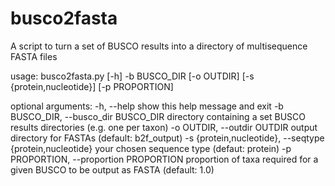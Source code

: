 # busco2fasta

A script to turn a set of BUSCO results into a directory of multisequence FASTA files


usage: busco2fasta.py [-h] -b BUSCO_DIR [-o OUTDIR] [-s {protein,nucleotide}]
                      [-p PROPORTION]

optional arguments:
  -h, --help            show this help message and exit
  -b BUSCO_DIR, --busco_dir BUSCO_DIR
                        directory containing a set BUSCO results directories
                        (e.g. one per taxon)
  -o OUTDIR, --outdir OUTDIR
                        output directory for FASTAs (default: b2f_output)
  -s {protein,nucleotide}, --seqtype {protein,nucleotide}
                        your chosen sequence type (defaut: protein)
  -p PROPORTION, --proportion PROPORTION
                        proportion of taxa required for a given BUSCO to be
                        output as FASTA (default: 1.0)
